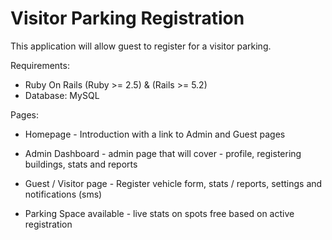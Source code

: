 # Visitor Parking Registration

This application will allow guest to register for a visitor parking.

Requirements:

* Ruby On Rails (Ruby >= 2.5) & (Rails >= 5.2)
* Database: MySQL

Pages:

* Homepage - Introduction with a link to Admin and Guest pages

* Admin Dashboard - admin page that will cover - profile, registering buildings, stats and reports

* Guest / Visitor page - Register vehicle form, stats / reports, settings and notifications (sms)

* Parking Space available - live stats on spots free based on active registration 
 
